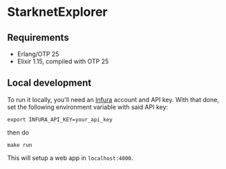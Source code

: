 # StarknetExplorer

## Requirements

- Erlang/OTP 25
- Elixir 1.15, compiled with OTP 25

## Local development

To run it locally, you'll need an [Infura](https://www.infura.io/) account and API key. With that done, set the following environment variable with said API key:

```
export INFURA_API_KEY=your_api_key
```

then do

```
make run
```

This will setup a web app in `localhost:4000`.
